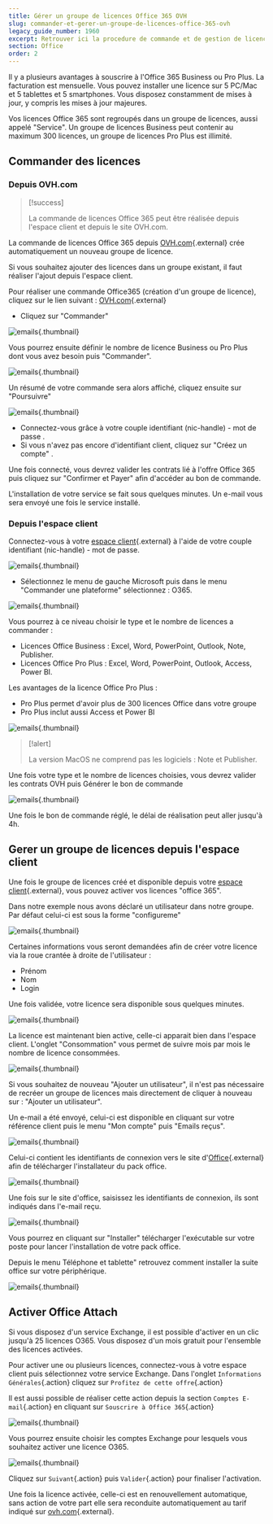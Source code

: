 ```yaml
---
title: Gérer un groupe de licences Office 365 OVH
slug: commander-et-gerer-un-groupe-de-licences-office-365-ovh
legacy_guide_number: 1960
excerpt: Retrouver ici la procedure de commande et de gestion de licence Office 365 OVH
section: Office
order: 2
---
```


Il y a plusieurs avantages à souscrire à l'Office 365 Business ou Pro Plus. La facturation est mensuelle. Vous pouvez installer une licence sur 5 PC/Mac et 5 tablettes et 5 smartphones. Vous disposez constamment de mises à jour, y compris les mises à jour majeures.

Vos licences Office 365 sont regroupés dans un groupe de licences, aussi appelé "Service". Un groupe de licences Business peut contenir au maximum 300 licences, un groupe de licences Pro Plus est illimité.


## Commander des licences

### Depuis OVH.com


> [!success]
>
> La commande de licences Office 365 peut être réalisée depuis l'espace client
> et depuis le site OVH.com.
> 

La commande de licences Office 365 depuis [OVH.com](https://www.ovh.com/fr/office-365-business){.external} crée automatiquement un nouveau groupe de licence.

Si vous souhaitez ajouter des licences dans un groupe existant, il faut réaliser l'ajout depuis l'espace client.

Pour réaliser une commande Office365 (création d'un groupe de licence), cliquez sur le lien suivant : [OVH.com](https://www.ovh.com/fr/office-365-business){.external}

- Cliquez sur "Commander"


![emails](images/4181.png){.thumbnail}

Vous pourrez ensuite définir le nombre de licence Business ou Pro Plus dont vous avez besoin puis "Commander".


![emails](images/4183.png){.thumbnail}

Un résumé de votre commande sera alors affiché, cliquez ensuite sur "Poursuivre"


![emails](images/4184.png){.thumbnail}

- Connectez-vous grâce à votre couple identifiant (nic-handle) - mot de passe .
- Si vous n'avez pas encore d'identifiant client, cliquez sur "Créez un compte" .

Une fois connecté, vous devrez valider les contrats lié à l'offre Office 365 puis cliquez sur "Confirmer et Payer" afin d'accéder au bon de commande.

L'installation de votre service se fait sous quelques minutes. Un e-mail vous sera envoyé une fois le service installé.


### Depuis l'espace client
Connectez-vous à votre [espace client](https://www.ovh.com/manager/web){.external} à l'aide de votre couple identifiant (nic-handle) - mot de passe.


![emails](images/3073.png){.thumbnail}

- Sélectionnez le menu de gauche Microsoft puis dans le menu "Commander une plateforme" sélectionnez : O365.


![emails](images/3074.png){.thumbnail}

Vous pourrez à ce niveau choisir le type et le nombre de licences a commander :

- Licences Office Business : Excel, Word, PowerPoint, Outlook, Note, Publisher.
- Licences Office Pro Plus : Excel, Word, PowerPoint, Outlook, Access, Power BI.

Les avantages de la licence Office Pro Plus :

- Pro Plus permet d'avoir plus de 300 licences Office dans votre groupe
- Pro Plus inclut aussi Access et Power BI


![emails](images/3076.png){.thumbnail}



> [!alert]
>
> La version MacOS ne comprend pas les logiciels : Note et Publisher.
> 

Une fois votre type et le nombre de licences choisies, vous devrez valider les contrats OVH puis Générer le bon de commande


![emails](images/3077.png){.thumbnail}

Une fois le bon de commande réglé, le délai de réalisation peut aller jusqu'à 4h.


## Gerer un groupe de licences depuis l'espace client
Une fois le groupe de licences créé et disponible depuis votre [espace client](https://www.ovh.com/manager/web){.external}, vous pouvez activer vos licences "office 365".

Dans notre exemple nous avons déclaré un utilisateur dans notre groupe. Par défaut celui-ci est sous la forme "configureme"


![emails](images/3084.png){.thumbnail}

Certaines informations vous seront demandées afin de créer votre licence via la roue crantée à droite de l'utilisateur :

- Prénom
- Nom
- Login

Une fois validée, votre licence sera disponible sous quelques minutes.


![emails](images/3085.png){.thumbnail}

La licence est maintenant bien active, celle-ci apparait bien dans l'espace client. L'onglet "Consommation" vous permet de suivre mois par mois le nombre de licence consommées.


![emails](images/3086.png){.thumbnail}

Si vous souhaitez de nouveau "Ajouter un utilisateur", il n'est pas nécessaire de recréer un groupe de licences mais directement de cliquer à nouveau sur : "Ajouter un utilisateur".

Un e-mail a été envoyé, celui-ci est disponible en cliquant sur votre référence client puis le menu "Mon compte" puis "Emails reçus".


![emails](images/3784.png){.thumbnail}

Celui-ci contient les identifiants de connexion vers le site d'[Office](https://portal.office.com){.external} afin de télécharger l'installateur du pack office.


![emails](images/3089.png){.thumbnail}

Une fois sur le site d'office, saisissez les identifiants de connexion, ils sont indiqués dans l'e-mail reçu.


![emails](images/3090.png){.thumbnail}

Vous pourrez en cliquant sur "Installer" télécharger l'exécutable sur votre poste pour lancer l'installation de votre pack office.

Depuis le menu Téléphone et tablette" retrouvez comment installer la suite office sur votre périphérique.


![emails](images/3092.png){.thumbnail}


## Activer Office Attach
Si vous disposez d'un service Exchange, il est possible d'activer en un clic jusqu'à 25 licences O365. Vous disposez d'un mois gratuit pour l'ensemble des licences activées.

Pour activer une ou plusieurs licences, connectez-vous à votre espace client puis sélectionnez votre service Exchange. Dans l'onglet `Informations Générales`{.action} cliquez sur `Profitez de cette offre`{.action}

Il est aussi possible de réaliser cette action depuis la section `Comptes E-mail`{.action} en cliquant sur `Souscrire à Office 365`{.action}


![emails](images/4185.png){.thumbnail}

Vous pourrez ensuite choisir les comptes Exchange pour lesquels vous souhaitez activer une licence O365.


![emails](images/4186.png){.thumbnail}

Cliquez sur `Suivant`{.action} puis `Valider`{.action} pour finaliser l'activation.

Une fois la licence activée, celle-ci est en renouvellement automatique, sans action de votre part elle sera reconduite automatiquement au tarif indiqué sur [ovh.com](https://www.ovh.com/manager/web){.external}.